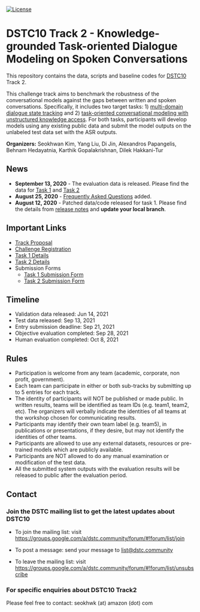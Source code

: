 [![License](https://img.shields.io/badge/License-Apache%202.0-blue.svg)](https://opensource.org/licenses/Apache-2.0)

# DSTC10 Track 2 - Knowledge-grounded Task-oriented Dialogue Modeling on Spoken Conversations

This repository contains the data, scripts and baseline codes for [DSTC10](https://dstc10.dstc.community/) Track 2.

This challenge track aims to benchmark the robustness of the conversational models against the gaps between written and spoken conversations.
Specifically, it includes two target tasks: 1) [multi-domain dialogue state tracking](task1/README.md) and 2) [task-oriented conversational modeling with unstructured knowledge access](task2/README.md).
For both tasks, participants will develop models using any existing public data and submit the model outputs on the unlabeled test data set with the ASR outputs.

**Organizers:** 
Seokhwan Kim, Yang Liu, Di Jin, Alexandros Papangelis, Behnam Hedayatnia, Karthik Gopalakrishnan, Dilek Hakkani-Tur

## News
* **September 13, 2020** - The evaluation data is released. Please find the data for [Task 1](task1/data/test/logs.json) and [Task 2](task2/data/test/logs.json)
* **August 25, 2020** - [Frequently Asked Questions](FAQ.md) added.
* **August 12, 2020** - Patched data/code released for task 1. Please find the details from [release notes](https://github.com/alexa/alexa-with-dstc10-track2-dataset/blob/main/release-notes.md#2021-08-10) and  **update your local branch**.


## Important Links
* [Track Proposal](https://drive.google.com/file/d/1JMK6EdD_QY2bR49wHhCaiFLPnGj-9Ztd/view)
* [Challenge Registration](https://forms.gle/Qigb3N3hGqpEgsuW8)
* [Task 1 Details](task1/README.md)
* [Task 2 Details](task2/README.md)
* Submission Forms
  * [Task 1 Submission Form](https://forms.gle/8JqvSNs6km6aCg7T7)
  * [Task 2 Submission Form](https://forms.gle/YfC6SLXmaWyBZpza8)

## Timeline
* Validation data released: Jun 14, 2021
* Test data released: Sep 13, 2021
* Entry submission deadline: Sep 21, 2021
* Objective evaluation completed: Sep 28, 2021
* Human evaluation completed: Oct 8, 2021

## Rules
* Participation is welcome from any team (academic, corporate, non profit, government).
* Each team can participate in either or both sub-tracks by submitting up to 5 entries for each track.
* The identity of participants will NOT be published or made public. In written results, teams will be identified as team IDs (e.g. team1, team2, etc). The organizers will verbally indicate the identities of all teams at the workshop chosen for communicating results.
* Participants may identify their own team label (e.g. team5), in publications or presentations, if they desire, but may not identify the identities of other teams.
* Participants are allowed to use any external datasets, resources or pre-trained models which are publicly available.
* Participants are NOT allowed to do any manual examination or modification of the test data.
* All the submitted system outputs with the evaluation results will be released to public after the evaluation period.

## Contact

### Join the DSTC mailing list to get the latest updates about DSTC10
* To join the mailing list: visit https://groups.google.com/a/dstc.community/forum/#!forum/list/join

* To post a message: send your message to list@dstc.community

* To leave the mailing list: visit https://groups.google.com/a/dstc.community/forum/#!forum/list/unsubscribe

### For specific enquiries about DSTC10 Track2

Please feel free to contact: seokhwk (at) amazon (dot) com
